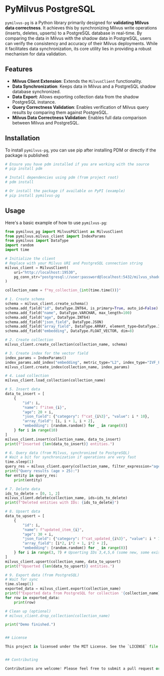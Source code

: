 # PyMilvus PostgreSQL

`pymilvus-pg` is a Python library primarily designed for **validating Milvus data correctness**. It achieves this by synchronizing Milvus write operations (inserts, deletes, upserts) to a PostgreSQL database in real-time. By comparing the data in Milvus with the shadow data in PostgreSQL, users can verify the consistency and accuracy of their Milvus deployments. While it facilitates data synchronization, its core utility lies in providing a robust mechanism for data validation.

## Features

*   **Milvus Client Extension**: Extends the `MilvusClient` functionality.
*   **Data Synchronization**: Keeps data in Milvus and a PostgreSQL shadow database synchronized.
*   **Data Export**: Allows exporting collection data from the shadow PostgreSQL instance.
*   **Query Correctness Validation**: Enables verification of Milvus query results by comparing them against PostgreSQL.
*   **Milvus Data Correctness Validation**: Enables full data comparison between Milvus and PostgreSQL.

## Installation

To install `pymilvus-pg`, you can use pip after installing PDM or directly if the package is published:

```bash
# Ensure you have pdm installed if you are working with the source
# pip install pdm

# Install dependencies using pdm (from project root)
# pdm install

# Or install the package if available on PyPI (example)
# pip install pymilvus-pg
```

## Usage

Here's a basic example of how to use `pymilvus-pg`:

```python
from pymilvus_pg import MilvusPGClient as MilvusClient
from pymilvus.milvus_client import IndexParams
from pymilvus import DataType
import random
import time

# Initialize the client
# Replace with your Milvus URI and PostgreSQL connection string
milvus_client = MilvusClient(
    uri="http://localhost:19530",
    pg_conn_str="postgresql://user:password@localhost:5432/milvus_shadow",
)

collection_name = f"my_collection_{int(time.time())}"

# 1. Create schema
schema = milvus_client.create_schema()
schema.add_field("id", DataType.INT64, is_primary=True, auto_id=False)
schema.add_field("name", DataType.VARCHAR, max_length=100)
schema.add_field("age", DataType.INT64)
schema.add_field("json_field", DataType.JSON)
schema.add_field("array_field", DataType.ARRAY, element_type=DataType.INT64, max_capacity=10)
schema.add_field("embedding", DataType.FLOAT_VECTOR, dim=8)

# 2. Create collection
milvus_client.create_collection(collection_name, schema)

# 3. Create index for the vector field
index_params = IndexParams()
index_params.add_index("embedding", metric_type="L2", index_type="IVF_FLAT", params={"nlist": 128})
milvus_client.create_index(collection_name, index_params)

# 4. Load collection
milvus_client.load_collection(collection_name)

# 5. Insert data
data_to_insert = [
    {
        "id": i,
        "name": f"item_{i}",
        "age": 20 + i,
        "json_field": {"category": f"cat_{i%3}", "value": i * 10},
        "array_field": [i, i + 1, i + 2],
        "embedding": [random.random() for _ in range(8)]
    } for i in range(10)
]
milvus_client.insert(collection_name, data_to_insert)
print(f"Inserted {len(data_to_insert)} entities.")

# 6. Query data (from Milvus, synchronized to PostgreSQL)
# Wait a bit for synchronization if operations are very fast
time.sleep(1) 
query_res = milvus_client.query(collection_name, filter_expression="age > 25")
print("Query results (age > 25):")
for entity in query_res:
    print(entity)

# 7. Delete data
ids_to_delete = [0, 1, 2]
milvus_client.delete(collection_name, ids=ids_to_delete)
print(f"Deleted entities with IDs: {ids_to_delete}")

# 8. Upsert data
data_to_upsert = [
    {
        "id": i,
        "name": f"updated_item_{i}",
        "age": 30 + i,
        "json_field": {"category": f"cat_updated_{i%3}", "value": i * 100},
        "array_field": [i*2, i*2 + 1, i*2 + 2],
        "embedding": [random.random() for _ in range(8)]
    } for i in range(3, 7) # Upserting IDs 3,4,5,6 (some new, some existing)
]
milvus_client.upsert(collection_name, data_to_upsert)
print(f"Upserted {len(data_to_upsert)} entities.")

# 9. Export data (from PostgreSQL)
# Wait for sync
time.sleep(1)
exported_data = milvus_client.export(collection_name)
print(f"Exported data from PostgreSQL for collection '{collection_name}':")
for row in exported_data:
    print(row)

# Clean up (optional)
# milvus_client.drop_collection(collection_name)

print("Demo finished.")


## License

This project is licensed under the MIT License. See the `LICENSE` file for details (if one exists, otherwise specified in `pyproject.toml`).


## Contributing

Contributions are welcome! Please feel free to submit a pull request or open an issue.
